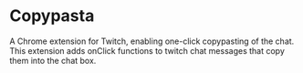 # Copypasta
A Chrome extension for Twitch, enabling one-click copypasting of the chat.
This extension adds onClick functions to twitch chat messages that copy them into the chat box.
